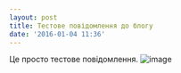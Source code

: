 ```yaml
---
layout: post
title: Тестове повідомлення до блогу
date: '2016-01-04 11:36'
---
```


Це просто тестове повідомлення.
![image](<../images/radcliffe-camera.jpg>)
